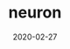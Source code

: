 ---
layout: post
title: "neuron"
date: 2020-02-27
excerpt: "neuron"
tag:
- basic
category: [ AI ]
feature: ../assets/img/title/basic.jpg
comments: true
---